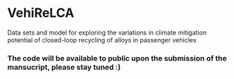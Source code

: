 # VehiReLCA
Data sets and model for exploring the variations in climate mitigation potential of closed-loop recycling of alloys in passenger vehicles

### The code will be available to public upon the submission of the mansucript, please stay tuned :)
